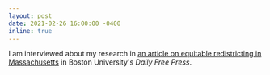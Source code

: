 ```yaml
---
layout: post
date: 2021-02-26 16:00:00 -0400
inline: true
---
```


I am interviewed about my research in <a href="https://dailyfreepress.com/2021/02/26/activists-call-for-equitable-redistricting-in-massachusetts/" target="_blank">an article on equitable redistricting in Massachusetts</a> in Boston University's _Daily Free Press_.
